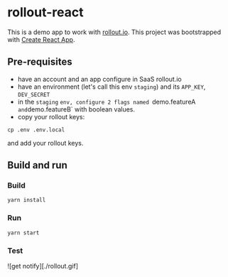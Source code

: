 # rollout-react
This is a demo app to work with [rollout.io](https://app.rollout.io/).
This project was bootstrapped with [Create React App](https://github.com/facebook/create-react-app).

## Pre-requisites

* have an account and an app configure in SaaS rollout.io
* have an environment (let's call this env `staging`) and its `APP_KEY`, `DEV_SECRET`
* in the `staging` `env, configure 2 flags named `demo.featureA` and`demo.featureB` with boolean values.
* copy your rollout keys:
```
cp .env .env.local
```
and add your rollout keys.

## Build and run
### Build
```
yarn install
```
### Run
```
yarn start
```
### Test

![get notify][./rollout.gif]

